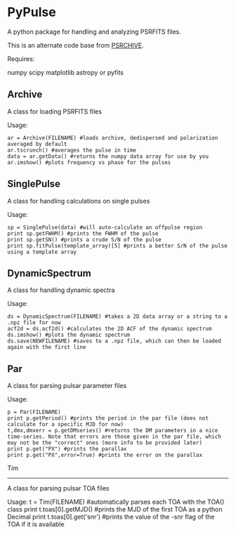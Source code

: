 PyPulse
=======

A python package for handling and analyzing PSRFITS files.

This is an alternate code base from [PSRCHIVE](http://psrchive.sourceforge.net/).

Requires:

numpy
scipy
matplotlib
astropy or pyfits


Archive
-------

A class for loading PSRFITS files

Usage: 

    ar = Archive(FILENAME) #loads archive, dedispersed and polarization averaged by default
    ar.tscrunch() #averages the pulse in time
    data = ar.getData() #returns the numpy data array for use by you
    ar.imshow() #plots frequency vs phase for the pulses


SinglePulse
-----------

A class for handling calculations on single pulses

Usage:

    sp = SinglePulse(data) #will auto-calculate an offpulse region
    print sp.getFWHM() #prints the FWHM of the pulse
    print sp.getSN() #prints a crude S/N of the pulse
    print sp.fitPulse(template_array)[5] #prints a better S/N of the pulse using a template array

DynamicSpectrum
---------------

A class for handling dynamic spectra


Usage:

    ds = DynamicSpectrum(FILENAME) #takes a 2D data array or a string to a .npz file for now
    acf2d = ds.acf2d() #calculates the 2D ACF of the dynamic spectrum
    ds.imshow() #plots the dynamic spectrum
    ds.save(NEWFILENAME) #saves to a .npz file, which can then be loaded again with the first line

Par
---

A class for parsing pulsar parameter files

Usage:

    p = Par(FILENAME)
    print p.getPeriod() #prints the period in the par file (does not calculate for a specific MJD for now)
    t,dmx,dmxerr = p.getDMseries() #returns the DM parameters in a nice time-series. Note that errors are those given in the par file, which may not be the "correct" ones (more info to be provided later)
    print p.get("PX") #prints the parallax
    print p.get("PX",error=True) #prints the error on the parallax

Tim
___

A class for parsing pulsar TOA files

Usage:
    t = Tim(FILENAME) #automatically parses each TOA with the TOA() class
    print t.toas[0].getMJD() #prints the MJD of the first TOA as a python Decimal
    print t.toas[0].get('snr') #prints the value of the -snr flag of the TOA if it is available